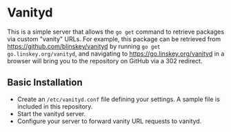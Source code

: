 # Vanityd

This is a simple server that allows the `go get` command to retrieve
packages via custom "vanity" URLs. For example, this package can be retrieved
from https://github.com/blinskey/vanityd by running `go get go.linskey.org/vanityd`, and navigating to https://go.linskey.org/vanityd in a browser will bring you to the repository on GitHub via a 302 redirect.

## Basic Installation

- Create an `/etc/vanityd.conf` file defining your settings. A sample file is included in this repository.
- Start the vanityd server.
- Configure your server to forward vanity URL requests to vanityd.
